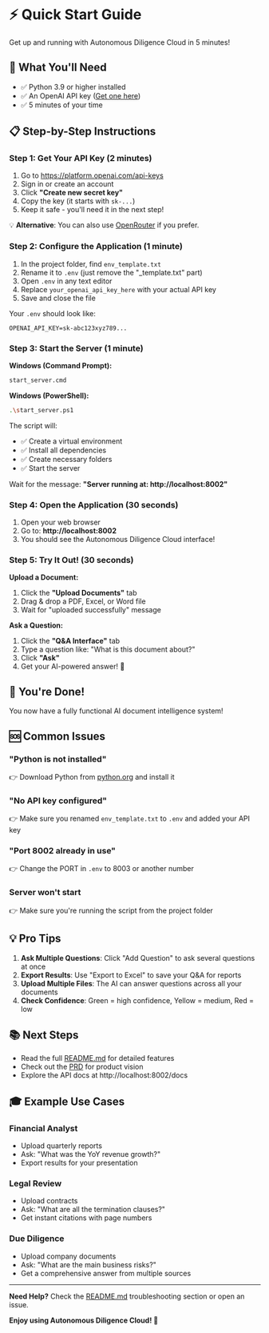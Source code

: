# ⚡ Quick Start Guide

Get up and running with Autonomous Diligence Cloud in 5 minutes!

## 🎯 What You'll Need

- ✅ Python 3.9 or higher installed
- ✅ An OpenAI API key ([Get one here](https://platform.openai.com/api-keys))
- ✅ 5 minutes of your time

## 📋 Step-by-Step Instructions

### Step 1: Get Your API Key (2 minutes)

1. Go to https://platform.openai.com/api-keys
2. Sign in or create an account
3. Click **"Create new secret key"**
4. Copy the key (it starts with `sk-...`)
5. Keep it safe - you'll need it in the next step!

💡 **Alternative**: You can also use [OpenRouter](https://openrouter.ai/) if you prefer.

### Step 2: Configure the Application (1 minute)

1. In the project folder, find `env_template.txt`
2. Rename it to `.env` (just remove the "_template.txt" part)
3. Open `.env` in any text editor
4. Replace `your_openai_api_key_here` with your actual API key
5. Save and close the file

Your `.env` should look like:
```env
OPENAI_API_KEY=sk-abc123xyz789...
```

### Step 3: Start the Server (1 minute)

**Windows (Command Prompt):**
```bash
start_server.cmd
```

**Windows (PowerShell):**
```bash
.\start_server.ps1
```

The script will:
- ✅ Create a virtual environment
- ✅ Install all dependencies
- ✅ Create necessary folders
- ✅ Start the server

Wait for the message: **"Server running at: http://localhost:8002"**

### Step 4: Open the Application (30 seconds)

1. Open your web browser
2. Go to: **http://localhost:8002**
3. You should see the Autonomous Diligence Cloud interface!

### Step 5: Try It Out! (30 seconds)

**Upload a Document:**
1. Click the **"Upload Documents"** tab
2. Drag & drop a PDF, Excel, or Word file
3. Wait for "uploaded successfully" message

**Ask a Question:**
1. Click the **"Q&A Interface"** tab
2. Type a question like: "What is this document about?"
3. Click **"Ask"**
4. Get your AI-powered answer! 🎉

## 🎉 You're Done!

You now have a fully functional AI document intelligence system!

## 🆘 Common Issues

### "Python is not installed"
👉 Download Python from [python.org](https://python.org) and install it

### "No API key configured"
👉 Make sure you renamed `env_template.txt` to `.env` and added your API key

### "Port 8002 already in use"
👉 Change the PORT in `.env` to 8003 or another number

### Server won't start
👉 Make sure you're running the script from the project folder

## 💡 Pro Tips

1. **Ask Multiple Questions**: Click "Add Question" to ask several questions at once
2. **Export Results**: Use "Export to Excel" to save your Q&A for reports
3. **Upload Multiple Files**: The AI can answer questions across all your documents
4. **Check Confidence**: Green = high confidence, Yellow = medium, Red = low

## 📚 Next Steps

- Read the full [README.md](README.md) for detailed features
- Check out the [PRD](my_agent_prd.md) for product vision
- Explore the API docs at http://localhost:8002/docs

## 🎓 Example Use Cases

### Financial Analyst
- Upload quarterly reports
- Ask: "What was the YoY revenue growth?"
- Export results for your presentation

### Legal Review
- Upload contracts
- Ask: "What are all the termination clauses?"
- Get instant citations with page numbers

### Due Diligence
- Upload company documents
- Ask: "What are the main business risks?"
- Get a comprehensive answer from multiple sources

---

**Need Help?** Check the [README.md](README.md) troubleshooting section or open an issue.

**Enjoy using Autonomous Diligence Cloud! 🚀**

